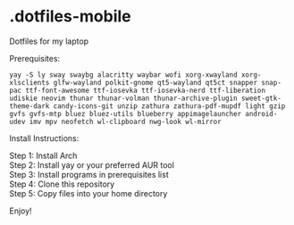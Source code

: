 # .dotfiles-mobile
Dotfiles for my laptop

Prerequisites:
```
yay -S ly sway swaybg alacritty waybar wofi xorg-xwayland xorg-xlsclients glfw-wayland polkit-gnome qt5-wayland qt5ct snapper snap-pac ttf-font-awesome ttf-iosevka ttf-iosevka-nerd ttf-liberation udiskie neovim thunar thunar-volman thunar-archive-plugin sweet-gtk-theme-dark candy-icons-git unzip zathura zathura-pdf-mupdf light gzip gvfs gvfs-mtp bluez bluez-utils blueberry appimagelauncher android-udev imv mpv neofetch wl-clipboard nwg-look wl-mirror
```

Install Instructions:

Step 1: Install Arch  
Step 2: Install yay or your preferred AUR tool  
Step 3: Install programs in prerequisites list  
Step 4: Clone this repository  
Step 5: Copy files into your home directory  

Enjoy!
